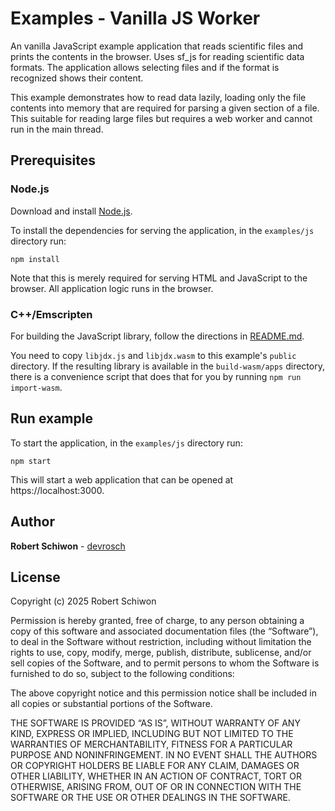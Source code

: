 # Examples - Vanilla JS Worker

An vanilla JavaScript example application that reads scientific files and prints the contents in the browser. Uses sf_js for reading scientific data formats. The application allows selecting files and if the format is recognized shows their content.

This example demonstrates how to read data lazily, loading only the file contents into memory that are required for parsing a given section of a file. This suitable for reading large files but requires a web worker and cannot run in the main thread.

## Prerequisites

### Node.js

Download and install [Node.js](https://nodejs.org/en/download/package-manager).

To install the dependencies for serving the application, in the `examples/js` directory run:

```
npm install
```

Note that this is merely required for serving HTML and JavaScript to the browser. All application logic runs in the browser.

### C++/Emscripten

For building the JavaScript library, follow the directions in [README.md](../../README.md).

You need to copy `libjdx.js` and `libjdx.wasm` to this example's `public` directory. If the resulting library is available in the `build-wasm/apps` directory, there is a convenience script that does that for you by running `npm run import-wasm`.

## Run example

To start the application, in the `examples/js` directory run:

```
npm start
```

This will start a web application that can be opened at https://localhost:3000.

## Author

**Robert Schiwon** - [devrosch](https://gitlab.com/devrosch)

## License

Copyright (c) 2025 Robert Schiwon

Permission is hereby granted, free of charge, to any person obtaining a copy of this software and associated documentation files (the “Software”), to deal in the Software without restriction, including without limitation the rights to use, copy, modify, merge, publish, distribute, sublicense, and/or sell copies of the Software, and to permit persons to whom the Software is furnished to do so, subject to the following conditions:

The above copyright notice and this permission notice shall be included in all copies or substantial portions of the Software.

THE SOFTWARE IS PROVIDED “AS IS”, WITHOUT WARRANTY OF ANY KIND, EXPRESS OR IMPLIED, INCLUDING BUT NOT LIMITED TO THE WARRANTIES OF MERCHANTABILITY, FITNESS FOR A PARTICULAR PURPOSE AND NONINFRINGEMENT. IN NO EVENT SHALL THE AUTHORS OR COPYRIGHT HOLDERS BE LIABLE FOR ANY CLAIM, DAMAGES OR OTHER LIABILITY, WHETHER IN AN ACTION OF CONTRACT, TORT OR OTHERWISE, ARISING FROM, OUT OF OR IN CONNECTION WITH THE SOFTWARE OR THE USE OR OTHER DEALINGS IN THE SOFTWARE.
